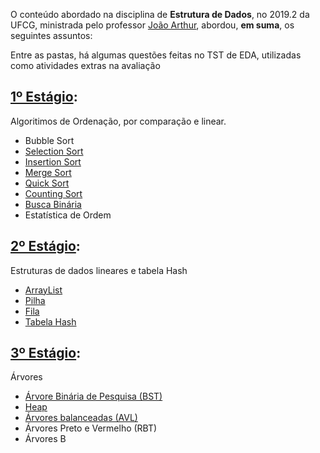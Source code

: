 O conteúdo abordado na disciplina de **Estrutura de Dados**, no 2019.2 da UFCG, ministrada pelo professor 
[João Arthur](https://github.com/joaoarthurbm), abordou, **em suma**, os seguintes assuntos:

Entre as pastas, há algumas questões feitas no TST de EDA, utilizadas como atividades extras na avaliação

## [1º Estágio](https://github.com/LucianErick/eda-tst/tree/master/1%C2%BA%20estagio):
Algoritimos de Ordenação, por comparação e linear.
- Bubble Sort
- [Selection Sort](https://github.com/LucianErick/eda-tst/blob/master/1%C2%BA%20estagio/src/Implementa%C3%A7%C3%B5es/SelectionSort.java)
- [Insertion Sort](https://github.com/LucianErick/eda-tst/blob/master/1%C2%BA%20estagio/src/Implementa%C3%A7%C3%B5es/InsertionSort.java)
- [Merge Sort](https://github.com/LucianErick/eda-tst/blob/master/1%C2%BA%20estagio/src/Implementa%C3%A7%C3%B5es/MergeSort.java)
- [Quick Sort](https://github.com/LucianErick/eda-tst/blob/master/1%C2%BA%20estagio/src/Implementa%C3%A7%C3%B5es/QuickSort.java)
- [Counting Sort](https://github.com/LucianErick/eda-tst/blob/master/1%C2%BA%20estagio/src/TST/CountingSort.java)
- [Busca Binária](https://github.com/LucianErick/eda-tst/blob/master/1%C2%BA%20estagio/src/TST/BuscaBinaria.java)
- Estatística de Ordem

## [2º Estágio](https://github.com/LucianErick/eda-tst/tree/master/2%C2%BA%20estagio):
Estruturas de dados lineares e tabela Hash
- [ArrayList](https://github.com/LucianErick/eda-tst/tree/master/2%C2%BA%20estagio/src/Implementa%C3%A7%C3%B5es/ArrayList)
- [Pilha](https://github.com/LucianErick/eda-tst/tree/master/2%C2%BA%20estagio/src/Implementa%C3%A7%C3%B5es/Pilha)
- [Fila](https://github.com/LucianErick/eda-tst/tree/master/2%C2%BA%20estagio/src/Implementa%C3%A7%C3%B5es/Fila)
- [Tabela Hash](https://github.com/LucianErick/eda-tst/tree/master/2%C2%BA%20estagio/src/Implementa%C3%A7%C3%B5es/HashTable)

## [3º Estágio](https://github.com/LucianErick/eda-tst/tree/master/3%C2%BA%20estagio):
Árvores
- [Árvore Binária de Pesquisa (BST)](https://github.com/LucianErick/eda-tst/tree/master/3%C2%BA%20estagio/src/Implementa%C3%A7%C3%B5es/BSTImpl)
- [Heap](https://github.com/LucianErick/eda-tst/tree/master/3%C2%BA%20estagio/src/Implementa%C3%A7%C3%B5es/HeapImpl)
- [Árvores balanceadas (AVL)](https://github.com/LucianErick/eda-tst/tree/master/3%C2%BA%20estagio/src/Implementa%C3%A7%C3%B5es/AVLImpl)
- Árvores Preto e Vermelho (RBT)
- Árvores B
